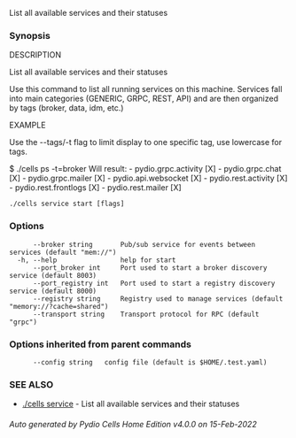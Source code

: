List all available services and their statuses

### Synopsis


DESCRIPTION

  List all available services and their statuses

  Use this command to list all running services on this machine.
  Services fall into main categories (GENERIC, GRPC, REST, API) and are then organized by tags (broker, data, idm, etc.)

EXAMPLE

  Use the --tags/-t flag to limit display to one specific tag, use lowercase for tags.

  $ ./cells ps -t=broker
  Will result:
	- pydio.grpc.activity   [X]
	- pydio.grpc.chat       [X]
	- pydio.grpc.mailer     [X]
	- pydio.api.websocket   [X]
	- pydio.rest.activity   [X]
	- pydio.rest.frontlogs  [X]
	- pydio.rest.mailer     [X]



```
./cells service start [flags]
```

### Options

```
      --broker string       Pub/sub service for events between services (default "mem://")
  -h, --help                help for start
      --port_broker int     Port used to start a broker discovery service (default 8003)
      --port_registry int   Port used to start a registry discovery service (default 8000)
      --registry string     Registry used to manage services (default "memory://?cache=shared")
      --transport string    Transport protocol for RPC (default "grpc")
```

### Options inherited from parent commands

```
      --config string   config file (default is $HOME/.test.yaml)
```

### SEE ALSO

* [./cells service](./cells-service)	 - List all available services and their statuses

###### Auto generated by Pydio Cells Home Edition v4.0.0 on 15-Feb-2022
